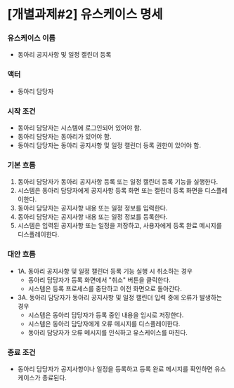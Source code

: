 
# [개별과제#2] 유스케이스 명세

### 유스케이스 이름
  - 동아리 공지사항 및 일정 캘린더 등록

### 액터
  - 동아리 담당자

### 시작 조건
  - 동아리 담당자는 시스템에 로그인되어 있어야 함.
  - 동아리 담당자는 동아리가 있어야 함.
  - 동아리 담당자는 동아리 공지사항 및 일정 캘린더 등록 권한이 있어야 함.

### 기본 흐름
  1. 동아리 담당자가 동아리 공지사항 등록 또는 일정 캘린더 등록 기능을 실행한다.
  2. 시스템은 동아리 담당자에게 공지사항 등록 화면 또는 캘린더 등록 화면을 디스플레이한다.
  3. 동아리 담당자는 공지사항 내용 또는 일정 정보를 입력한다.
  4. 동아리 담당자는 공지사항 내용 또는 일정 정보를 등록한다.
  5. 시스템은 입력된 공지사항 또는 일정을 저장하고, 사용자에게 등록 완료 메시지를 디스플레이한다.

### 대안 흐름
  - 1A. 동아리 공지사항 및 일정 캘린더 등록 기능 실행 시 취소하는 경우
      - 동아리 담당자가 등록 화면에서 "취소" 버튼을 클릭한다.
      - 시스템은 등록 프로세스를 중단하고 이전 화면으로 돌아간다.
  - 3A. 동아리 담당자가 동아리 공지사항 및 일정 캘린더 입력 중에 오류가 발생하는 경우
      - 시스템은 동아리 담당자가 등록 중인 내용을 임시로 저장한다.
      - 시스템은 동아리 담당자에게 오류 메시지를 디스플레이한다.
      - 동아리 담당자가 오류 메시지를 인식하고 유스케이스를 마친다.

### 종료 조건
  - 동아리 담당자가 공지사항이나 일정을 등록하고 등록 완료 메시지를 확인하면 유스케이스가 종료된다.
